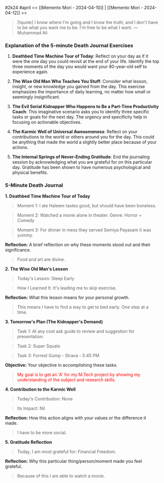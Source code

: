 #2k24 #april
<< [[Memento Mori - 2024-04-10]] | [[Memento Mori - 2024-04-12]] >>

> [!quote] I know where I'm going and I know the truth, and I don't have to be what you want me to be. I'm free to be what I want.
> — Muhammad Ali
### Explanation of the 5-minute Death Journal Exercises

1. **Deathbed Time Machine Tour of Today**: Reflect on your day as if it were the one day you could revisit at the end of your life. Identify the top three moments of the day you would want your 80-year-old self to experience again.

2. **The Wise Old Man Who Teaches You Stuff**: Consider what lesson, insight, or new knowledge you gained from the day. This exercise emphasizes the importance of daily learning, no matter how small or seemingly insignificant.

3. **The Evil Serial Kidnapper Who Happens to Be a Part-Time Productivity Coach**: This imaginative scenario asks you to identify three specific tasks or goals for the next day. The urgency and specificity help in focusing on actionable objectives.

4. **The Karmic Well of Universal Awesomeness**: Reflect on your contributions to the world or others around you for the day. This could be anything that made the world a slightly better place because of your actions.

5. **The Internal Springs of Never-Ending Gratitude**: End the journaling session by acknowledging what you are grateful for on this particular day. Gratitude has been shown to have numerous psychological and physical benefits.

### 5-Minute Death Journal

**1. Deathbed Time Machine Tour of Today**
> Moment 1: I ate Haleem tastes good, but should have been boneless.

>Moment 2: Watched a movie alone in theater. Genre: Horror + Comedy

>Moment 3: For dinner in mess they served Semiya Payasam it was yummy.

**Reflection:** A brief reflection on why these moments stood out and their significance.

> Food and art are divine.

**2. The Wise Old Man's Lesson**

>Today's Lesson: Sleep Early

>How I Learned It: It's leading me to skip exercise.

**Reflection:** What this lesson means for your personal growth.
> This means I have to find a way to get to bed early. One step at a time.

**3. Tomorrow's Plan (The Kidnapper's Demand)**

>Task 1: At any cost ask guide to review and suggestion for presentation.

>Task 2: Super Squats

>Task 3: Forrest Gump - Strava - 5:45 PM

**Objective:** Your objective in accomplishing these tasks.

> <span style="color:#ff0000">My goal is to get an 'A' for my M.Tech project by showing my understanding of the subject and research skills.</span>

**4. Contribution to the Karmic Well**

>Today's Contribution: None

>Its Impact: Nil

**Reflection:** How this action aligns with your values or the difference it made.
> I have to be more social.

**5. Gratitude Reflection**

> Today, I am most grateful for: Financial Freedom.

**Reflection:** Why this particular thing/person/moment made you feel grateful. 

> Because of this I am able to watch a movie.